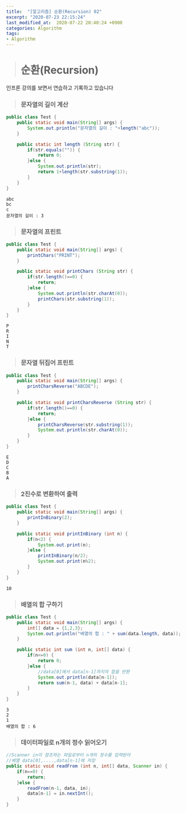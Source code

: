 ```yaml
---
title:  "[알고리즘] 순환(Recursion) 02"
excerpt: "2020-07-23 22:15:24"
last_modified_at:  2020-07-22 20:40:24 +0900
categories: Algorithm
tags:
- Algorithm
---
```


># 순환(Recursion)  

인프론 강의를 보면서 연습하고 기록하고 있습니다  

>### 문자열의 길이 계산

```java   
public class Test {
	public static void main(String[] args) {
		System.out.println("문자열의 길이 : "+length("abc"));
	}

	public static int length (String str) {
		if(str.equals("")) {
			return 0;
		}else {
			System.out.println(str);
			return 1+length(str.substring(1));
		}
	}
}
```

```
abc
bc
c
문자열의 길이 : 3
```

>### 문자열의 프린트  

```java   
public class Test {
	public static void main(String[] args) {
		printChars("PRINT");
	}

	public static void printChars (String str) {
		if(str.length()==0) {
			return;
		}else {
			System.out.println(str.charAt(0));
			printChars(str.substring(1));
		}
	}
}
```

```
P
R
I
N
T
```

>### 문자열 뒤집어 프린트  

```java
public class Test {
	public static void main(String[] args) {
		printCharsReverse("ABCDE");
	}

	public static void printCharsReverse (String str) {
		if(str.length()==0) {
			return;
		}else {
			printCharsReverse(str.substring(1));
			System.out.println(str.charAt(0));
		}
	}
}
```

```
E
D
C
B
A
```

>### 2진수로 변환하여 출력  

```java
public class Test {
	public static void main(String[] args) {
		printInBinary(2);
	}

	public static void printInBinary (int n) {
		if(n<2) {
			System.out.print(n);
		}else {
			printInBinary(n/2);
			System.out.print(n%2);
		}
	}
}
```

```
10
```

>### 배열의 합 구하기  

```java
public class Test {
	public static void main(String[] args) {
		int[] data = {1,2,3};
		System.out.println("배열의 합 : " + sum(data.length, data));
	}

	public static int sum (int n, int[] data) {
		if(n<=0) {
			return 0;
		}else {
			//data[0]에서 data[n-1]까지의 합을 반환
			System.out.println(data[n-1]);
			return sum(n-1, data) + data[n-1];
		}
	}
}
```

```
3
2
1
배열의 합 : 6
```

>### 데이터파일로 n개의 정수 읽어오기  

```java
//Scanner in이 참조하는 파일로부터 n개의 정수를 입력받아
//배열 data[0],....,data[n-1]에 저장
public static void readFrom (int n, int[] data, Scanner in) {
	if(n==0) {
		return;
	}else {
		readFrom(n-1, data, in);
		data[n-1] = in.nextInt();
	}
}
```
